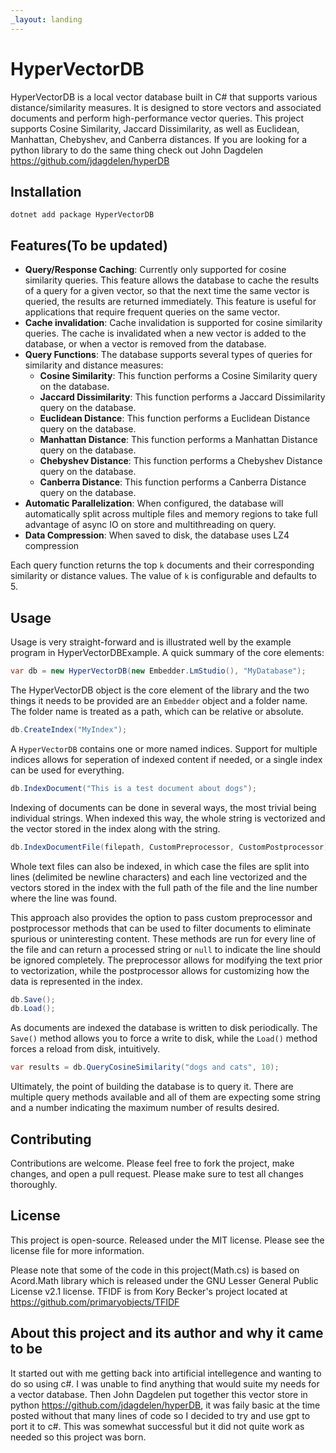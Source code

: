 ```yaml
---
_layout: landing
---
```


# HyperVectorDB

HyperVectorDB is a local vector database built in C# that supports various distance/similarity measures. It is designed to store vectors and associated documents and perform high-performance vector queries. This project supports Cosine Similarity, Jaccard Dissimilarity, as well as Euclidean, Manhattan, Chebyshev, and Canberra distances.
If you are looking for a python library to do the same thing check out John Dagdelen https://github.com/jdagdelen/hyperDB

## Installation

```
dotnet add package HyperVectorDB
```


## Features(To be updated)

- **Query/Response Caching**: Currently only supported for cosine similarity queries. This feature allows the database to cache the results of a query for a given vector, so that the next time the same vector is queried, the results are returned immediately. This feature is useful for applications that require frequent queries on the same vector.
- **Cache invalidation**: Cache invalidation is supported for cosine similarity queries. The cache is invalidated when a new vector is added to the database, or when a vector is removed from the database.
- **Query Functions**: The database supports several types of queries for similarity and distance measures:
  - **Cosine Similarity**: This function performs a Cosine Similarity query on the database.
  - **Jaccard Dissimilarity**: This function performs a Jaccard Dissimilarity query on the database.
  - **Euclidean Distance**: This function performs a Euclidean Distance query on the database.
  - **Manhattan Distance**: This function performs a Manhattan Distance query on the database.
  - **Chebyshev Distance**: This function performs a Chebyshev Distance query on the database.
  - **Canberra Distance**: This function performs a Canberra Distance query on the database.
- **Automatic Parallelization**: When configured, the database will automatically split across multiple files and memory regions to take full advantage of async IO on store and multithreading on query.
- **Data Compression**: When saved to disk, the database uses LZ4 compression

Each query function returns the top `k` documents and their corresponding similarity or distance values. The value of `k` is configurable and defaults to 5.

## Usage

Usage is very straight-forward and is illustrated well by the example program in HyperVectorDBExample. A quick summary of the core elements:

```csharp
var db = new HyperVectorDB(new Embedder.LmStudio(), "MyDatabase");
```
The HyperVectorDB object is the core element of the library and the two things it needs to be provided are an `Embedder` object and a folder name. The folder name is treated as a path, which can be relative or absolute.

```csharp
db.CreateIndex("MyIndex");
```
A `HyperVectorDB` contains one or more named indices. Support for multiple indices allows for seperation of indexed content if needed, or a single index can be used for everything.

```csharp
db.IndexDocument("This is a test document about dogs");
```

Indexing of documents can be done in several ways, the most trivial being individual strings. When indexed this way, the whole string is vectorized and the vector stored in the index along with the string.

```csharp
db.IndexDocumentFile(filepath, CustomPreprocessor, CustomPostprocessor);
```

Whole text files can also be indexed, in which case the files are split into lines (delimited be newline characters) and each line vectorized and the vectors stored in the index with the full path of the file and the line number where the line was found.

This approach also provides the option to pass custom preprocessor and postprocessor methods that can be used to filter documents to eliminate spurious or uninteresting content. These methods are run for every line of the file and can return a processed string or `null` to indicate the line should be ignored completely. The preprocessor allows for modifying the text prior to vectorization, while the postprocessor allows for customizing how the data is represented in the index.


```csharp
db.Save();
db.Load();
```

As documents are indexed the database is written to disk periodically. The `Save()` method allows you to force a write to disk, while the `Load()` method forces a reload from disk, intuitively.


```csharp
var results = db.QueryCosineSimilarity("dogs and cats", 10);
```

Ultimately, the point of building the database is to query it. There are multiple query methods available and all of them are expecting some string and a number indicating the maximum number of results desired.

## Contributing

Contributions are welcome. Please feel free to fork the project, make changes, and open a pull request. Please make sure to test all changes thoroughly.

## License

This project is open-source. Released under the MIT license. Please see the license file for more information.

Please note that some of the code in this project(Math.cs) is based on Acord.Math library which is released under the GNU Lesser General Public License v2.1 license.
TFIDF is from Kory Becker's project located at https://github.com/primaryobjects/TFIDF

## About this project and its author and why it came to be

It started out with me getting back into artificial intellegence and wanting to do so using c#.  I was unable to find anything that would suite my needs for a vector database.  Then John Dagdelen put together this vector store in python https://github.com/jdagdelen/hyperDB,  it was faily basic at the time posted without that many lines of code so I decided to try and use gpt to port it to c#.  This was somewhat successful but it did not quite work as needed so this project was born.
